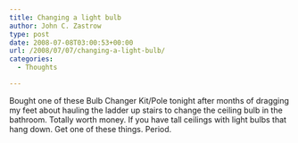 ```yaml
---
title: Changing a light bulb
author: John C. Zastrow
type: post
date: 2008-07-08T03:00:53+00:00
url: /2008/07/07/changing-a-light-bulb/
categories:
  - Thoughts

---
```

Bought one of these Bulb Changer Kit/Pole tonight after months of dragging my feet about hauling the ladder up stairs to change the ceiling bulb in the bathroom. Totally worth money. If you have tall ceilings with light bulbs that hang down. Get one of these things. Period.
